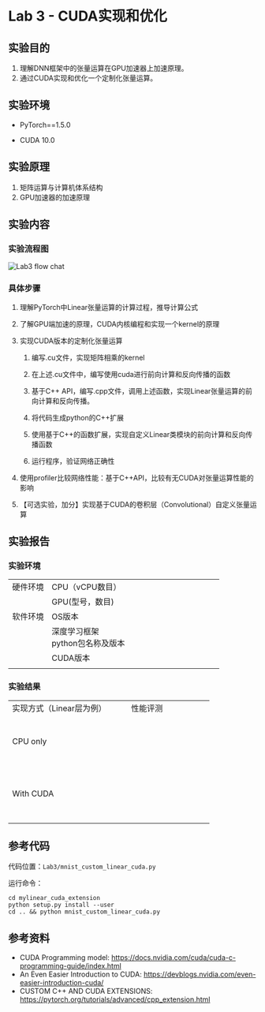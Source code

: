 # Lab 3 - CUDA实现和优化

## 实验目的

1.	理解DNN框架中的张量运算在GPU加速器上加速原理。
2.	通过CUDA实现和优化一个定制化张量运算。

## 实验环境

* PyTorch==1.5.0

* CUDA 10.0

## 实验原理

1.	矩阵运算与计算机体系结构
2.	GPU加速器的加速原理

## 实验内容

### 实验流程图

![](/imgs/Lab3-flow.png "Lab3 flow chat")

### 具体步骤

1.	理解PyTorch中Linear张量运算的计算过程，推导计算公式

2.	了解GPU端加速的原理，CUDA内核编程和实现一个kernel的原理

3.	实现CUDA版本的定制化张量运算

    1. 编写.cu文件，实现矩阵相乘的kernel
   
    2. 在上述.cu文件中，编写使用cuda进行前向计算和反向传播的函数
   
    3. 基于C++ API，编写.cpp文件，调用上述函数，实现Linear张量运算的前向计算和反向传播。

    4. 将代码生成python的C++扩展

    5. 使用基于C++的函数扩展，实现自定义Linear类模块的前向计算和反向传播函数

    6. 运行程序，验证网络正确性

4.	使用profiler比较网络性能：基于C++API，比较有无CUDA对张量运算性能的影响

5.	【可选实验，加分】实现基于CUDA的卷积层（Convolutional）自定义张量运算

## 实验报告

### 实验环境

||||
|--------|--------------|--------------------------|
|硬件环境|CPU（vCPU数目）|&nbsp; &nbsp; &nbsp; &nbsp; &nbsp; &nbsp; &nbsp; &nbsp; &nbsp; &nbsp; &nbsp; &nbsp; &nbsp; &nbsp; &nbsp; &nbsp; &nbsp; &nbsp; &nbsp; &nbsp; |
||GPU(型号，数目)||
|软件环境|OS版本||
||深度学习框架<br>python包名称及版本||
||CUDA版本||
||||

### 实验结果

|||
|---------------|---------------------------|
| 实现方式（Linear层为例）| &nbsp; &nbsp; &nbsp; &nbsp; 性能评测 |
|<br/> <br/>CPU only<br/> <br/>&nbsp;|&nbsp; &nbsp; &nbsp; &nbsp; &nbsp; &nbsp; &nbsp; &nbsp; &nbsp; &nbsp; &nbsp; &nbsp; &nbsp; &nbsp; &nbsp; &nbsp; &nbsp; &nbsp; &nbsp; &nbsp; &nbsp; &nbsp; |
|<br/> <br/>With CUDA<br/> <br/>&nbsp;||
||||

## 参考代码

代码位置：`Lab3/mnist_custom_linear_cuda.py`

运行命令：
```
cd mylinear_cuda_extension
python setup.py install --user
cd .. && python mnist_custom_linear_cuda.py
```

## 参考资料

* CUDA Programming model: https://docs.nvidia.com/cuda/cuda-c-programming-guide/index.html 
* An Even Easier Introduction to CUDA: https://devblogs.nvidia.com/even-easier-introduction-cuda/ 
* CUSTOM C++ AND CUDA EXTENSIONS: https://pytorch.org/tutorials/advanced/cpp_extension.html
